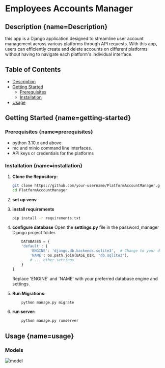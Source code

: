 # Employees Accounts Manager 

## Description [](#){name=Description}
this app is a Django application designed to streamline user account management across various platforms through API requests. With this app,
users can efficiently create and delete accounts on different platforms without having to navigate each platform's individual interface.

## Table of Contents
- [Description](#Description)
- [Getting Started](#getting-started)
    - [Prerequisites](#prerequisites)
    - [Installation](#installation)
- [Usage](#usage)


## Getting Started [](#){name=getting-started}

### Prerequisites [](#){name=prerequisites}
- python 3.10.x and above
- mc and minio command line interfaces.
- API keys or credentials for the platforms

### Installation [](#){name=installation}
1. **Clone the Repository:**

   ```sh
   git clone https://github.com/your-username/PlatformAccountManager.git
   cd PlatformAccountManager
   

2. **set up venv**

3. **install requirements**
    ```sh
    pip install -r requirements.txt

4. **configure database**
    Open the **settings.py** file in the password_manager Django project folder.
    ```python
        DATABASES = {
        'default': {
            'ENGINE': 'django.db.backends.sqlite3',  # Change to your desired database engine
            'NAME': os.path.join(BASE_DIR, 'db.sqlite3'),
            # ... other settings
        }
    }
    ```
    Replace 'ENGINE' and 'NAME' with your preferred database engine and settings.

5. **Run Migrations:**
    ```sh
        python manage.py migrate

6. **run server:**
    ```sh
        python manage.py runserver

## Usage [](#){name=usage}
### Models
![model](assets/images/diagram.png)

